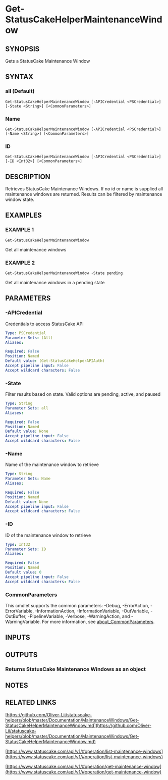 # Get-StatusCakeHelperMaintenanceWindow

## SYNOPSIS
Gets a StatusCake Maintenance Window

## SYNTAX

### all (Default)
```
Get-StatusCakeHelperMaintenanceWindow [-APICredential <PSCredential>] [-State <String>] [<CommonParameters>]
```

### Name
```
Get-StatusCakeHelperMaintenanceWindow [-APICredential <PSCredential>] [-Name <String>] [<CommonParameters>]
```

### ID
```
Get-StatusCakeHelperMaintenanceWindow [-APICredential <PSCredential>] [-ID <Int32>] [<CommonParameters>]
```

## DESCRIPTION
Retrieves StatusCake Maintenance Windows.
If no id or name is supplied all maintenance windows are returned.
Results can be filtered by maintenance window state.

## EXAMPLES

### EXAMPLE 1
```
Get-StatusCakeHelperMaintenanceWindow
```

Get all maintenance windows

### EXAMPLE 2
```
Get-StatusCakeHelperMaintenanceWindow -State pending
```

Get all maintenance windows in a pending state

## PARAMETERS

### -APICredential
Credentials to access StatusCake API

```yaml
Type: PSCredential
Parameter Sets: (All)
Aliases:

Required: False
Position: Named
Default value: (Get-StatusCakeHelperAPIAuth)
Accept pipeline input: False
Accept wildcard characters: False
```

### -State
Filter results based on state.
Valid options are pending, active, and paused

```yaml
Type: String
Parameter Sets: all
Aliases:

Required: False
Position: Named
Default value: None
Accept pipeline input: False
Accept wildcard characters: False
```

### -Name
Name of the maintenance window to retrieve

```yaml
Type: String
Parameter Sets: Name
Aliases:

Required: False
Position: Named
Default value: None
Accept pipeline input: False
Accept wildcard characters: False
```

### -ID
ID of the maintenance window to retrieve

```yaml
Type: Int32
Parameter Sets: ID
Aliases:

Required: False
Position: Named
Default value: 0
Accept pipeline input: False
Accept wildcard characters: False
```

### CommonParameters
This cmdlet supports the common parameters: -Debug, -ErrorAction, -ErrorVariable, -InformationAction, -InformationVariable, -OutVariable, -OutBuffer, -PipelineVariable, -Verbose, -WarningAction, and -WarningVariable. For more information, see [about_CommonParameters](http://go.microsoft.com/fwlink/?LinkID=113216).

## INPUTS

## OUTPUTS

### Returns StatusCake Maintenance Windows as an object
## NOTES

## RELATED LINKS

[https://github.com/Oliver-Lii/statuscake-helpers/blob/master/Documentation/MaintenanceWindows/Get-StatusCakeHelperMaintenanceWindow.md](https://github.com/Oliver-Lii/statuscake-helpers/blob/master/Documentation/MaintenanceWindows/Get-StatusCakeHelperMaintenanceWindow.md)

[https://www.statuscake.com/api/v1/#operation/list-maintenance-windows](https://www.statuscake.com/api/v1/#operation/list-maintenance-windows)

[https://www.statuscake.com/api/v1/#operation/get-maintenance-window](https://www.statuscake.com/api/v1/#operation/get-maintenance-window)

